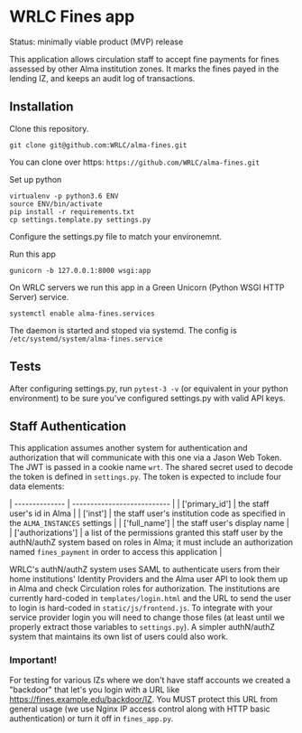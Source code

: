 # WRLC Fines app
Status: minimally viable product (MVP) release

This application allows circulation staff to accept fine payments for fines assessed by other Alma institution zones. It marks the fines payed in the lending IZ, and keeps an audit log of transactions.

## Installation
Clone this repository.
```
git clone git@github.com:WRLC/alma-fines.git
```
You can clone over https: `https://github.com/WRLC/alma-fines.git`

Set up python
```
virtualenv -p python3.6 ENV
source ENV/bin/activate
pip install -r requirements.txt
cp settings.template.py settings.py
```
Configure the settings.py file to match your environemnt.

Run this app
```
gunicorn -b 127.0.0.1:8000 wsgi:app
```
On WRLC servers we run this app in a Green Unicorn (Python WSGI HTTP Server) service. 
```
systemctl enable alma-fines.services
```
The daemon is started and stoped via systemd. The config is `/etc/systemd/system/alma-fines.service`

## Tests
After configuring settings.py, run `pytest-3 -v` (or equivalent in your python environment) to be sure you've configured settings.py with valid API keys.

## Staff Authentication
This application assumes another system for authentication and authorization that will communicate with this one via a Jason Web Token. The JWT is passed in a cookie name `wrt`. The shared secret used to decode the token is defined in `settings.py`. The token is expected to include four data elements:

| -------------- | --------------------------- |
| ['primary_id'] | the staff user's id in Alma |
| ['inst'] | the staff user's institution code as specified in the `ALMA_INSTANCES` settings |
| ['full_name'] | the staff user's display name |
| ['authorizations'] | a list of the permissions granted this staff user by the authN/authZ system based on roles in Alma; it must include an authorization named `fines_payment` in order to access this application |

WRLC's authN/authZ system uses SAML to authenticate users from their home institutions' Identity Providers and the Alma user API to look them up in Alma and check Circulation roles for authorization. 
The institutions are currently hard-coded in `templates/login.html` and the URL to send the user to login is hard-coded in `static/js/frontend.js`.
To integrate with your service provider login you will need to change those files (at least until we properly extract those variables to `settings.py`).
A simpler authN/authZ system that maintains its own list of users could also work.

### Important!
For testing for various IZs where we don't have staff accounts we created a "backdoor" that let's you login with a URL like https://fines.example.edu/backdoor/IZ. You MUST protect this URL from general usage (we use Nginx IP access control along with HTTP basic authentication) or turn it off in `fines_app.py`.
